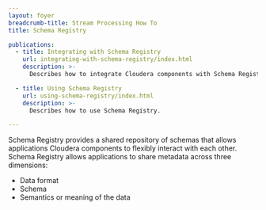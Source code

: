 ```yaml
---
layout: foyer
breadcrumb-title: Stream Processing How To
title: Schema Registry

publications:
  - title: Integrating with Schema Registry
    url: integrating-with-schema-registry/index.html
    description: >-
      Describes how to integrate Cloudera components with Schema Registry.

  - title: Using Schema Registry
    url: using-schema-registry/index.html
    description: >-
      Describes how to use Schema Registry.

---
```


Schema Registry provides a shared repository of schemas that allows applications Cloudera components to flexibly interact with each other. Schema Registry allows applications  to share metadata across three dimensions:
- Data format
- Schema
- Semantics or meaning of the data
